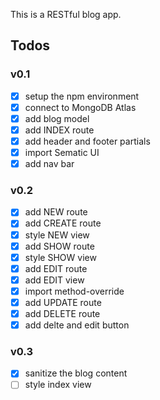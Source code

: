 This is a RESTful blog app.


## Todos
### v0.1
- [x] setup the npm environment
- [x] connect to MongoDB Atlas
- [x] add blog model
- [x] add INDEX route
- [x] add header and footer partials
- [x] import Sematic UI
- [x] add nav bar

### v0.2
- [x] add NEW route
- [x] add CREATE route
- [x] style NEW view
- [x] add SHOW route
- [x] style SHOW view
- [x] add EDIT route
- [x] add EDIT view
- [x] import method-override
- [x] add UPDATE route
- [x] add DELETE route
- [x] add delte and edit button

### v0.3
- [x] sanitize the blog content
- [ ] style index view
